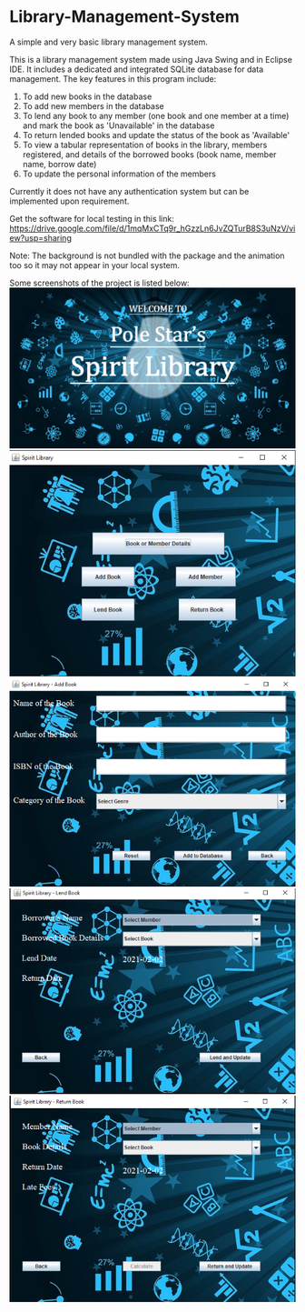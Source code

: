 # Library-Management-System
A simple and very basic library management system.

This is a library management system made using Java Swing and in Eclipse IDE. It includes a dedicated and integrated SQLite database for data management. The key features in this program include:
1) To add new books in the database
2) To add new members in the database
3) To lend any book to any member (one book and one member at a time) and mark the book as 'Unavailable' in the database
4) To return lended books and update the status of the book as 'Available'
5) To view a tabular representation of books in the library, members registered, and details of the borrowed books (book name, member name, borrow date)
6) To update the personal information of the members

Currently it does not have any authentication system but can be implemented upon requirement.

Get the software for local testing in this link: https://drive.google.com/file/d/1mqMxCTq9r_hGzzLn6JvZQTurB8S3uNzV/view?usp=sharing

Note: The background is not bundled with the package and the animation too so it may not appear in your local system.

Some screenshots of the project is listed below:
![alt text](https://github.com/Ayush786113/Library-Management-System/blob/main/library%20intro.png)
![alt text](https://github.com/Ayush786113/Library-Management-System/blob/main/Main.png?raw=true)
![alt text](https://github.com/Ayush786113/Library-Management-System/blob/main/AddBook.png)
![alt text](https://github.com/Ayush786113/Library-Management-System/blob/main/Lend.png)
![alt text](https://github.com/Ayush786113/Library-Management-System/blob/main/Return.png)
